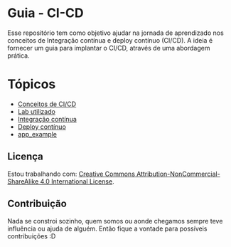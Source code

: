 # Guia - CI-CD

Esse repositório tem como objetivo ajudar na jornada de aprendizado nos conceitos de Integração contínua e deploy contínuo (CI/CD).
A ideia é fornecer um guia para implantar o CI/CD, através de uma abordagem prática.

# Tópicos 
- [Conceitos de CI/CD](https://github.com/Erickveiga02/Guia-CI-CD/blob/main/conceito/conceito.md)
- [Lab utilizado](https://github.com/Erickveiga02/Guia-CI-CD/blob/main/lab/lab.md)
- [Integração contínua](https://github.com/Erickveiga02/Guia-CI-CD/blob/main/integra%C3%A7%C3%A3o_continua%20/ci.MD)
- [Deploy contínuo](https://github.com/Erickveiga02/Guia-CI-CD/blob/main/cd/cd.MD)
- [app_example](https://github.com/Erickveiga02/mvn-hello-world)
## Licença 

Estou trabalhando com: [Creative Commons Attribution-NonCommercial-ShareAlike 4.0 International License](https://creativecommons.org/licenses/by-nc-sa/4.0/).




## Contribuição

Nada se constroi sozinho, quem somos ou aonde chegamos sempre teve influência ou ajuda de alguém.
Então fique a vontade para possíveis contribuições :D 
